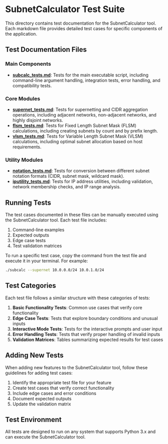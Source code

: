 # SubnetCalculator Test Suite

This directory contains test documentation for the SubnetCalculator tool. Each markdown file provides detailed test cases for specific components of the application.

## Test Documentation Files

### Main Components

- [**subcalc_tests.md**](subcalc_tests.md): Tests for the main executable script, including command-line argument handling, integration tests, error handling, and compatibility tests.

### Core Modules

- [**supernet_tests.md**](supernet_tests.md): Tests for supernetting and CIDR aggregation operations, including adjacent networks, non-adjacent networks, and highly disjoint networks.
- [**flsm_tests.md**](flsm_tests.md): Tests for Fixed Length Subnet Mask (FLSM) calculations, including creating subnets by count and by prefix length.
- [**vlsm_tests.md**](vlsm_tests.md): Tests for Variable Length Subnet Mask (VLSM) calculations, including optimal subnet allocation based on host requirements.

### Utility Modules

- [**notation_tests.md**](notation_tests.md): Tests for conversion between different subnet notation formats (CIDR, subnet mask, wildcard mask).
- [**iputility_tests.md**](iputility_tests.md): Tests for IP address utilities, including validation, network membership checks, and IP range analysis.

## Running Tests

The test cases documented in these files can be manually executed using the SubnetCalculator tool. Each test file includes:

1. Command-line examples
2. Expected outputs
3. Edge case tests
4. Test validation matrices

To run a specific test case, copy the command from the test file and execute it in your terminal. For example:

```bash
./subcalc --supernet 10.0.0.0/24 10.0.1.0/24
```

## Test Categories

Each test file follows a similar structure with these categories of tests:

1. **Basic Functionality Tests**: Common use cases that verify core functionality
2. **Edge Case Tests**: Tests that explore boundary conditions and unusual inputs
3. **Interactive Mode Tests**: Tests for the interactive prompts and user input
4. **Error Handling Tests**: Tests that verify proper handling of invalid inputs
5. **Validation Matrices**: Tables summarizing expected results for test cases

## Adding New Tests

When adding new features to the SubnetCalculator tool, follow these guidelines for adding test cases:

1. Identify the appropriate test file for your feature
2. Create test cases that verify correct functionality
3. Include edge cases and error conditions
4. Document expected outputs
5. Update the validation matrix

## Test Environment

All tests are designed to run on any system that supports Python 3.x and can execute the SubnetCalculator tool. 